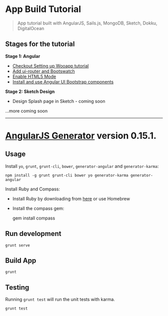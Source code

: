 # App Build Tutorial

> App tutorial built with AngularJS, Sails.js, MongoDB, Sketch, Dokku, DigitalOcean

## Stages for the tutorial


**Stage 1: Angular**

* [Checkout Setting up Wooapp tutorial](http://timskaggs.com/setup-yeoman-and-angular/)
* [Add ui-router and Bootswatch](http://timskaggs.com/angular-ui-router-bootstrap-bootswatch-html5-mode/)
* [Enable HTML5 Mode](http://timskaggs.com/enable-html5-mode-for-angular/)
* [Install and use Angular UI Bootstrap components](http://timskaggs.com/https-angular-ui-github-io-bootstrap/)

**Stage 2: Sketch Design**

* Design Splash page in Sketch - coming soon

...more coming soon

---

# [AngularJS Generator](https://github.com/yeoman/generator-angular) version 0.15.1.

## Usage


Install `yo`, `grunt`, `grunt-cli`, `bower`, `generator-angular` and `generator-karma`:

	npm install -g grunt grunt-cli bower yo generator-karma generator-angular


Install Ruby and Compass:
- Install Ruby by downloading from [here](http://rubyinstaller.org/downloads/) or use Homebrew
- Install the compass gem:

	gem install compass


## Run development

	grunt serve

## Build App

	grunt

## Testing

Running `grunt test` will run the unit tests with karma.

	grunt test